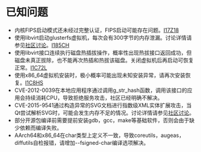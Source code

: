 # 已知问题<a name="ZH-CN_TOPIC_0225731124"></a>

-   内核FIPS启动模式还未经过完整认证，FIPS启动可能存在问题。[I17Z18](https://gitee.com/src-openeuler/crypto-policies/issues/I17Z18?from=project-issue)
-   使用libvirt启动glusterfs虚拟机，每次会有300字节的内存泄漏。讨论详情请参见[社区讨论](https://github.com/gluster/glusterfs/issues/818)。[I185CH](https://gitee.com/src-openeuler/glusterfs/issues/I185CH?from=project-issue)
-   使用libvirt接口连续执行磁盘热插拔操作，概率性出现热拔接口返回成功，但磁盘未真正拔除，也不能再次热插和热拔该磁盘。关闭虚拟机后再启动可恢复正常。[I1C72L](https://gitee.com/src-openeuler/qemu/issues/I1C72L?from=project-issue)
-   使用x86\_64虚拟机安装时，极小概率可能出现未知安装异常，请再次安装恢复。[I1C8HS](https://gitee.com/src-openeuler/anaconda/issues/I1C8HS?from=project-issue)
-   CVE-2012-0039在本地应用程序通过调用g\_str\_hash函数，调用该接口的应用会持续消耗CPU，导致拒绝服务攻击，社区已经明确不解决。
-   CVE-2015-9541通过构造异常的SVG文档进行指数级XML实体扩展攻击，当Qt尝试解析SVG时，可能会发生内存不足的情况。讨论详情请参见[社区讨论](https://codereview.qt-project.org/c/qt/qtbase/+/293909)。
-   部分开源包编译前需要提前安装gdb，gcc，make等基础软件，否则会由于缺少依赖而编译失败。
-   AArch64和x86\_64在char类型上定义不一致，导致coreutils，augeas，diffutils自检报错，请增加--fsigned-char编译选项解决。

